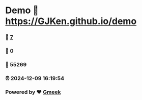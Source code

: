 # Demo :link: https://GJKen.github.io/demo 
### :page_facing_up: [7](https://GJKen.github.io/demo/tag.html) 
### :speech_balloon: 0 
### :hibiscus: 55269 
### :alarm_clock: 2024-12-09 16:19:54 
### Powered by :heart: [Gmeek](https://github.com/Meekdai/Gmeek)
